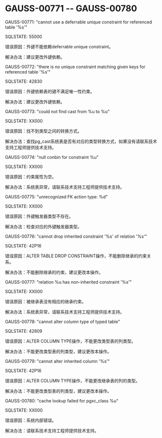 # GAUSS-00771 -- GAUSS-00780

GAUSS-00771: "cannot use a deferrable unique constraint for referenced table '%s'"

SQLSTATE: 55000

错误原因：外键不能依赖deferrable unique constraint。

解决办法：建议更改外键依赖。

GAUSS-00772: "there is no unique constraint matching given keys for referenced table '%s'"

SQLSTATE: 42830

错误原因：外键依赖表的键不满足唯一性约束。

解决办法：建议更改外键依赖。

GAUSS-00773: "could not find cast from %u to %u"

SQLSTATE: XX000

错误原因：找不到类型之间的转换方式。

解决办法：查找pg\_cast系统表是否有对应的类型转换方式，如果没有请联系技术支持工程师提供技术支持。

GAUSS-00774: "null conbin for constraint %u"

SQLSTATE: XX000

错误原因：约束属性为空。

解决办法：系统表异常，请联系技术支持工程师提供技术支持。

GAUSS-00775: "unrecognized FK action type: %d"

SQLSTATE: XX000

错误原因：外键触发器类型不存在。

解决办法：检查对应的外键触发器类型。

GAUSS-00776: "cannot drop inherited constraint '%s' of relation '%s'"

SQLSTATE: 42P16

错误原因：ALTER TABLE DROP CONSTRAINT操作，不能删除继承的约束关系。

解决办法：不能删除继承的约束，建议更改本操作。

GAUSS-00777: "relation %u has non-inherited constraint '%s'"

SQLSTATE: XX000

错误原因：被继承表没有相应的继承约束。

解决办法：系统表异常，请联系技术支持工程师提供技术支持。

GAUSS-00778: "cannot alter column type of typed table"

SQLSTATE: 42809

错误原因：ALTER COLUMN TYPE操作，不能更改类型表的列类型。

解决办法：不能更改类型表的列类型，建议更改本操作。

GAUSS-00779: "cannot alter inherited column '%s'"

SQLSTATE: 42P16

错误原因：ALTER COLUMN TYPE操作，不能更改继承表的列的类型。

解决办法：不能更改类型表的列类型，建议更改本操作。

GAUSS-00780: "cache lookup failed for pgxc\_class %u"

SQLSTATE: XX000

错误原因：系统内部错误。

解决办法：请联系技术支持工程师提供技术支持。
